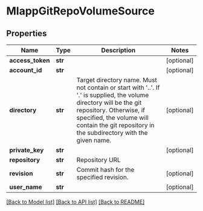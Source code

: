 # MlappGitRepoVolumeSource

## Properties
Name | Type | Description | Notes
------------ | ------------- | ------------- | -------------
**access_token** | **str** |  | [optional] 
**account_id** | **str** |  | [optional] 
**directory** | **str** | Target directory name. Must not contain or start with &#39;..&#39;.  If &#39;.&#39; is supplied, the volume directory will be the git repository.  Otherwise, if specified, the volume will contain the git repository in the subdirectory with the given name. | [optional] 
**private_key** | **str** |  | [optional] 
**repository** | **str** | Repository URL | 
**revision** | **str** | Commit hash for the specified revision. | [optional] 
**user_name** | **str** |  | [optional] 

[[Back to Model list]](../README.md#documentation-for-models) [[Back to API list]](../README.md#documentation-for-api-endpoints) [[Back to README]](../README.md)


